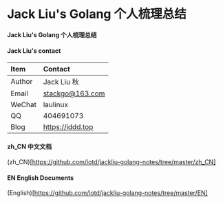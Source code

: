 # Jack Liu's Golang 个人梳理总结

#### Jack Liu's Golang 个人梳理总结

#### Jack Liu's contact
| Item  | Contact |
| :------ | :---------- |
| Author | Jack Liu 秋 |
| Email | stackgo@163.com |
| WeChat | laulinux |
| QQ | 404691073 |
| Blog | https://iddd.top |

#### zh_CN 中文文档

(zh_CN)[https://github.com/iotd/jackliu-golang-notes/tree/master/zh_CN]

#### EN English Documents

(English)[https://github.com/iotd/jackliu-golang-notes/tree/master/EN]
